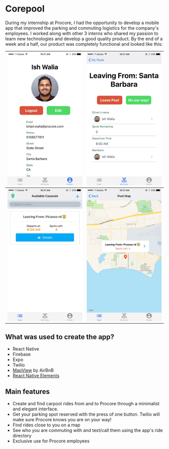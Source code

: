# Corepool
During my internship at Procore, I had the opportunity to develop a mobile app that improved the parking and commuting logistics for the company's employees. I worked along with other 3 interns who shared my passion to learn new technologies and develop a good quality product. By the end of a week and a half, our product was completely functional and looked like this:


<img src="https://github.com/josuemy/Corepool/blob/master/Screenshots/profile.jpg" width="250"> | <img src="https://github.com/josuemy/Corepool/blob/master/Screenshots/pool_detail.jpg" width="250">
:-------------------------:|:-------------------------:
 <img src="https://github.com/josuemy/Corepool/blob/master/Screenshots/pool_feed.jpg" width="250"> |  <img src="https://github.com/josuemy/Corepool/blob/master/Screenshots/pool_map.jpg" width="250">


## What was used to create the app?
* React Native
* Firebase
* Expo
* Twilio
* [MapView](https://github.com/airbnb/react-native-maps) by AirBnB
* [React Native Elements](https://github.com/react-native-training/react-native-elements)

## Main features
* Create and find carpool rides from and to Procore through a minimalist and elegant interface.
* Get your parking spot reserved with the press of one button. Twilio will make sure Procore knows you are on your way!
* Find rides close to you on a map
* See who you are commuting with and text/call them using the app's ride directory
* Exclusive use for Procore employees

